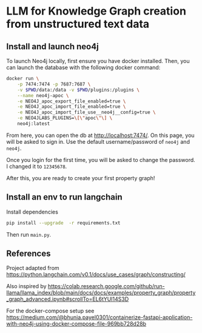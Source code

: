 # LLM for Knowledge Graph creation from unstructured text data

## Install and launch neo4j

To launch Neo4j locally, first ensure you have docker installed. Then, you can launch the database with the following docker command:

```bash
docker run \
    -p 7474:7474 -p 7687:7687 \
    -v $PWD/data:/data -v $PWD/plugins:/plugins \
    --name neo4j-apoc \
    -e NEO4J_apoc_export_file_enabled=true \
    -e NEO4J_apoc_import_file_enabled=true \
    -e NEO4J_apoc_import_file_use__neo4j__config=true \
    -e NEO4JLABS_PLUGINS=\[\"apoc\"\] \
    neo4j:latest
```

From here, you can open the db at [http://localhost:7474/](http://localhost:7474/). On this page, you will be asked to sign in. Use the default username/password of `neo4j` and `neo4j`.

Once you login for the first time, you will be asked to change the password. I changed it to `12345678`.

After this, you are ready to create your first property graph!


## Install an env to run langchain

Install dependencies
```bash
pip install --upgrade  -r requirements.txt
```

Then run `main.py`.

## References

Project adapted from https://python.langchain.com/v0.1/docs/use_cases/graph/constructing/

Also inspired by https://colab.research.google.com/github/run-llama/llama_index/blob/main/docs/docs/examples/property_graph/property_graph_advanced.ipynb#scrollTo=EL6tYUI14S3D

For the docker-compose setup see https://medium.com/@bhunia.payel0301/containerize-fastapi-application-with-neo4j-using-docker-compose-file-969bb728d28b